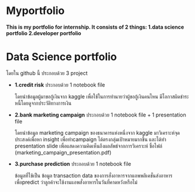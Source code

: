 # Myportfolio
**This is my portfolio for internship. It consists of 2 things: 
    1.data science portfolio 
    2.developer portfolio**
# Data Science portfolio
โดยใน github นี้ ประกอบด้วย 3 project 
* **1.credit risk** ประกอบด้วย 1 notebook file

    โดยนำข้อมูลผู้มาขอกู้เงินจาก kaggle เพื่อใช้ในการทำนายว่าผู้ขอกู้เงินคนไหน มีโอกาสผิดชำระหนี้โดยดูจากประวัติทางการเงิน
* **2.bank marketing campaign** ประกอบด้วย 1 notebook file + 1 presentation file
    
    โดยนำข้อมูล marketing campaign ของธนาคารแห่งหนึ่งจาก kaggle มาวิเคราะห์จุดประสงค์เพื่อหา insight เพื่อทำcampaign ได้ตรงกลุ่มเป้าหมายมากขึ้น และได้ทำ presentation slide เพื่อแสดงความคิดเห็นถึงผลลัพธ์จากการวิเคราะห์ ชื่อไฟล์ (marketing_campaign_presentation.pdf)
* **3.purchase prediction** ประกอบด้วย 1 notebook file

    ข้อมูลที่ใช้เป็น ข้อมูล transaction data ของการสั่งอาหารจากแอพพลิเคชั่นส่งอาหาร เพื่อpredict ว่าลูกค้าจะใช้งานแอพสั่งอาหารในวันที่คาดหวังหรือไม่
